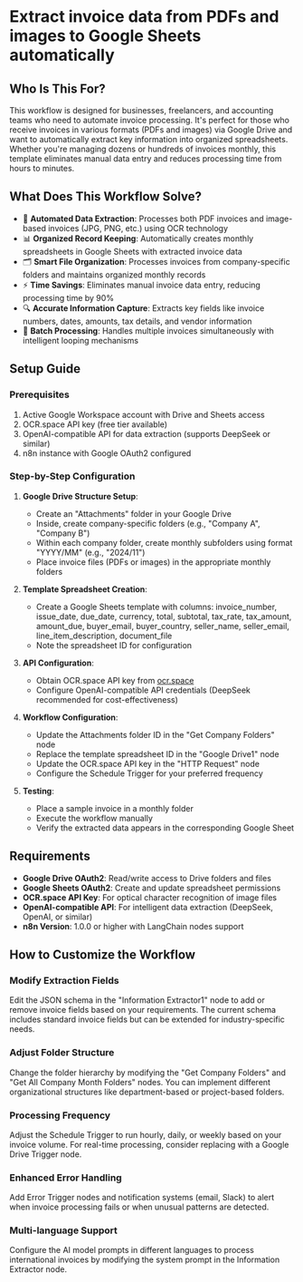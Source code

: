 # Extract invoice data from PDFs and images to Google Sheets automatically

## Who Is This For?

This workflow is designed for businesses, freelancers, and accounting teams who need to automate invoice processing. It's perfect for those who receive invoices in various formats (PDFs and images) via Google Drive and want to automatically extract key information into organized spreadsheets. Whether you're managing dozens or hundreds of invoices monthly, this template eliminates manual data entry and reduces processing time from hours to minutes.

## What Does This Workflow Solve?

- 📄 **Automated Data Extraction**: Processes both PDF invoices and image-based invoices (JPG, PNG, etc.) using OCR technology
- 📊 **Organized Record Keeping**: Automatically creates monthly spreadsheets in Google Sheets with extracted invoice data
- 🗂️ **Smart File Organization**: Processes invoices from company-specific folders and maintains organized monthly records
- ⚡ **Time Savings**: Eliminates manual invoice data entry, reducing processing time by 90%
- 🔍 **Accurate Information Capture**: Extracts key fields like invoice numbers, dates, amounts, tax details, and vendor information
- 🔄 **Batch Processing**: Handles multiple invoices simultaneously with intelligent looping mechanisms

## Setup Guide

### Prerequisites
1. Active Google Workspace account with Drive and Sheets access
2. OCR.space API key (free tier available)
3. OpenAI-compatible API for data extraction (supports DeepSeek or similar)
4. n8n instance with Google OAuth2 configured

### Step-by-Step Configuration

1. **Google Drive Structure Setup**:
   - Create an "Attachments" folder in your Google Drive
   - Inside, create company-specific folders (e.g., "Company A", "Company B")
   - Within each company folder, create monthly subfolders using format "YYYY/MM" (e.g., "2024/11")
   - Place invoice files (PDFs or images) in the appropriate monthly folders

2. **Template Spreadsheet Creation**:
   - Create a Google Sheets template with columns: invoice_number, issue_date, due_date, currency, total, subtotal, tax_rate, tax_amount, amount_due, buyer_email, buyer_country, seller_name, seller_email, line_item_description, document_file
   - Note the spreadsheet ID for configuration

3. **API Configuration**:
   - Obtain OCR.space API key from [ocr.space](https://ocr.space/ocrapi)
   - Configure OpenAI-compatible API credentials (DeepSeek recommended for cost-effectiveness)

4. **Workflow Configuration**:
   - Update the Attachments folder ID in the "Get Company Folders" node
   - Replace the template spreadsheet ID in the "Google Drive1" node
   - Update the OCR.space API key in the "HTTP Request" node
   - Configure the Schedule Trigger for your preferred frequency

5. **Testing**:
   - Place a sample invoice in a monthly folder
   - Execute the workflow manually
   - Verify the extracted data appears in the corresponding Google Sheet

## Requirements

- **Google Drive OAuth2**: Read/write access to Drive folders and files
- **Google Sheets OAuth2**: Create and update spreadsheet permissions
- **OCR.space API Key**: For optical character recognition of image files
- **OpenAI-compatible API**: For intelligent data extraction (DeepSeek, OpenAI, or similar)
- **n8n Version**: 1.0.0 or higher with LangChain nodes support

## How to Customize the Workflow

### Modify Extraction Fields
Edit the JSON schema in the "Information Extractor1" node to add or remove invoice fields based on your requirements. The current schema includes standard invoice fields but can be extended for industry-specific needs.

### Adjust Folder Structure
Change the folder hierarchy by modifying the "Get Company Folders" and "Get All Company Month Folders" nodes. You can implement different organizational structures like department-based or project-based folders.

### Processing Frequency
Adjust the Schedule Trigger to run hourly, daily, or weekly based on your invoice volume. For real-time processing, consider replacing with a Google Drive Trigger node.

### Enhanced Error Handling
Add Error Trigger nodes and notification systems (email, Slack) to alert when invoice processing fails or when unusual patterns are detected.

### Multi-language Support
Configure the AI model prompts in different languages to process international invoices by modifying the system prompt in the Information Extractor node.
